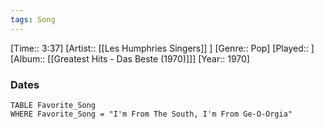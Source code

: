 ```yaml
---
tags: Song  
---
```

[Time:: 3:37]
[Artist:: [[Les Humphries Singers]] ]
[Genre:: Pop]
[Played:: ]
[Album:: [[Greatest Hits - Das Beste (1970)]]]
[Year:: 1970]
### Dates
````dataview
TABLE Favorite_Song
WHERE Favorite_Song = "I'm From The South, I'm From Ge-O-Orgia"
````